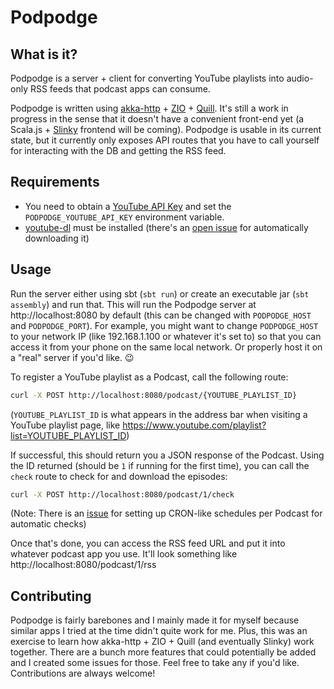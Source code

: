 # Podpodge

## What is it?

Podpodge is a server + client for converting YouTube playlists into audio-only RSS feeds that podcast apps can consume.

Podpodge is written using [akka-http](https://doc.akka.io/docs/akka-http/current/index.html) + [ZIO](https://zio.dev) + [Quill](https://getquill.io/). It's still a work in progress in the sense that it doesn't
have a convenient front-end yet (a Scala.js + [Slinky](https://slinky.dev/) frontend will be coming). Podpodge is usable in its current state, but
it currently only exposes API routes that you have to call yourself for interacting with the DB and getting the RSS feed.

## Requirements

- You need to obtain a [YouTube API Key](https://developers.google.com/youtube/registering_an_application) and set
the `PODPODGE_YOUTUBE_API_KEY` environment variable.
- [youtube-dl](https://github.com/ytdl-org/youtube-dl/blob/master/README.md) must be installed (there's an [open issue](https://github.com/reibitto/podpodge/issues/6) for automatically downloading it)

## Usage

Run the server either using sbt (`sbt run`) or create an executable jar (`sbt assembly`) and run that. This will run the
Podpodge server at http://localhost:8080 by default (this can be changed with `PODPODGE_HOST` and `PODPODGE_PORT`). For
example, you might want to change `PODPODGE_HOST` to your network IP (like 192.168.1.100 or whatever it's set to) so that
you can access it from your phone on the same local network. Or properly host it on a "real" server if you'd like. 😉 

To register a YouTube playlist as a Podcast, call the following route:

```bash
curl -X POST http://localhost:8080/podcast/{YOUTUBE_PLAYLIST_ID}
```

(`YOUTUBE_PLAYLIST_ID` is what appears in the address bar when visiting a YouTube playlist page, like https://www.youtube.com/playlist?list=YOUTUBE_PLAYLIST_ID)

If successful, this should return you a JSON response of the Podcast. Using the ID returned (should be `1` if running for the first time),
you can call the `check` route to check for and download the episodes:

```bash
curl -X POST http://localhost:8080/podcast/1/check
```

(Note: There is an [issue](https://github.com/reibitto/podpodge/issues/8) for setting up CRON-like schedules per Podcast for automatic checks)

Once that's done, you can access the RSS feed URL and put it into whatever podcast app you use. It'll look something like http://localhost:8080/podcast/1/rss

## Contributing

Podpodge is fairly barebones and I mainly made it for myself because similar apps I tried at the time didn't quite work for me.
Plus, this was an exercise to learn how akka-http + ZIO + Quill (and eventually Slinky) work together. There are a bunch
more features that could potentially be added and I created some issues for those. Feel free to take any if you'd like.
Contributions are always welcome! 
